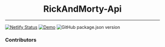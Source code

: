 <h1 align="center">RickAndMorty-Api</h1>

---
[![Netlify Status](https://api.netlify.com/api/v1/badges/ee11e7c6-3180-4fde-ba95-1a8d36a7e458/deploy-status)](https://app.netlify.com/sites/storied-hamster-431b42/deploys) [![Demo](https://img.shields.io/badge/Demo-RickAndMorty--Api-green)](https://rickandmorty-jatc.netlify.app) ![GitHub package.json version](https://img.shields.io/github/package-json/v/JairTorres1003/RickAndMorty-Api)

### Contributors
